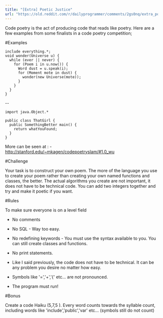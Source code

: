 ```yaml
---
title: "[Extra] Poetic Justice"
url: "https://old.reddit.com/r/dailyprogrammer/comments/2gs0nq/extra_poetic_justice/"
---
```


Code poetry is the act of producing code that reads like poetry. Here are a few examples from some finalists in a code poetry competition;

#Examples

    include everything.*;
    void wonder(Universe u) {
      while (ever || never) {
        for (Poem i in u.now()) {
          Word dust = u.speak(i);
          for (Moment mote in dust) {
            wonder(new Universe(mote));
          }
        }
      }
    }

--

    import java.Object.*

    public class ThatGirl {
      public SomethingBetter main() {
        return whatYouFound;
      }
    }

More can be seen at : -  http://stanford.edu/~mkagen/codepoetryslam/#1.0_wu


#Challenge

Your task is to construct your own poem. The more of the language you use to create your poem rather than creating your own named functions and classes, the better. The actual algorithms you create are not important, it does not have to be technical code. You can add two integers together and try and make it poetic if you want.


#Rules

To make sure everyone is on a level field

* No comments

* No SQL - Way too easy.

* No redefining keywords - You must use the syntax available to you. You can still create classes and functions.

* No print statements.

* Like I said previously, the code does not have to be technical. It can be any problem you desire no matter how easy.

* Symbols like '=','+','{' etc... are not pronounced.

* The program must run!


#Bonus

Create a code Haiku (5,7,5 ). Every word counts towards the syllable count, including words like 'include','public','var' etc... (symbols still do not count)